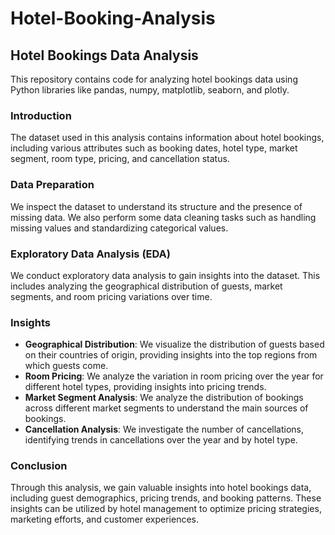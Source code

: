 # Hotel-Booking-Analysis

## Hotel Bookings Data Analysis

This repository contains code for analyzing hotel bookings data using Python libraries like pandas, numpy, matplotlib, seaborn, and plotly.

### Introduction
The dataset used in this analysis contains information about hotel bookings, including various attributes such as booking dates, hotel type, market segment, room type, pricing, and cancellation status.

### Data Preparation
We inspect the dataset to understand its structure and the presence of missing data. We also perform some data cleaning tasks such as handling missing values and standardizing categorical values.

### Exploratory Data Analysis (EDA)
We conduct exploratory data analysis to gain insights into the dataset. This includes analyzing the geographical distribution of guests, market segments, and room pricing variations over time.

### Insights
- **Geographical Distribution**: We visualize the distribution of guests based on their countries of origin, providing insights into the top regions from which guests come.
- **Room Pricing**: We analyze the variation in room pricing over the year for different hotel types, providing insights into pricing trends.
- **Market Segment Analysis**: We analyze the distribution of bookings across different market segments to understand the main sources of bookings.
- **Cancellation Analysis**: We investigate the number of cancellations, identifying trends in cancellations over the year and by hotel type.

### Conclusion
Through this analysis, we gain valuable insights into hotel bookings data, including guest demographics, pricing trends, and booking patterns. These insights can be utilized by hotel management to optimize pricing strategies, marketing efforts, and customer experiences.
